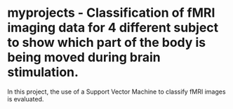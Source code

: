 # myprojects - Classification of fMRI imaging data for 4 different subject to show which part of the body is being moved during brain stimulation.

In this project, the use of a Support Vector Machine to classify fMRI images is evaluated.
